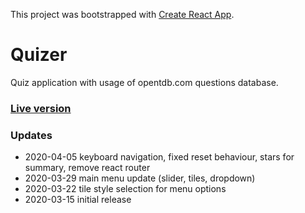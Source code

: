 This project was bootstrapped with [Create React App](https://github.com/facebook/create-react-app).

# Quizer
Quiz application with usage of opentdb.com questions database.

### [Live version](https://jacu.github.io/quizer/)

### Updates

- 2020-04-05 keyboard navigation, fixed reset behaviour, stars for summary, remove react router
- 2020-03-29 main menu update (slider, tiles, dropdown)
- 2020-03-22 tile style selection for menu options
- 2020-03-15 initial release 